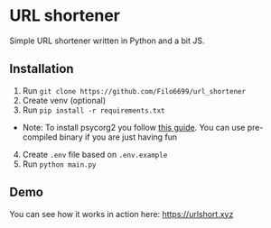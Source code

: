 # URL shortener

Simple URL shortener written in Python and a bit JS.

## Installation
1. Run `git clone https://github.com/Filo6699/url_shortener`
2. Create venv (optional)
3. Run `pip install -r requirements.txt`
* Note: To install psycorg2 you follow [this guide](https://www.psycopg.org/docs/install.html). You can use pre-compiled binary if you are just having fun
4. Create `.env` file based on `.env.example`
5. Run `python main.py`

## Demo
You can see how it works in action here: https://urlshort.xyz
